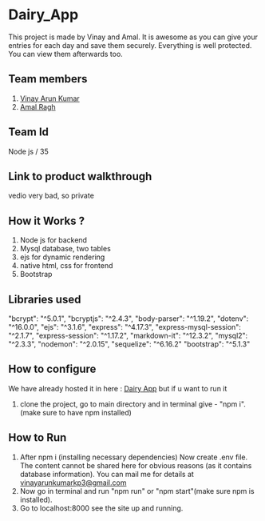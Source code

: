# Dairy_App
This project is made by Vinay and Amal. It is awesome as you can give your entries for each day and save them securely. Everything is well protected. You can view them afterwards too.

## Team members
1. <a href="https://github.com/VakuTheDaku">Vinay Arun Kumar</a>
2. <a href="https://github.com/AmalRaghk">Amal Ragh</a>

## Team Id
Node js / 35

## Link to product walkthrough
vedio very bad, so private

## How it Works ?
1. Node js for backend
2. Mysql database, two tables
3. ejs for dynamic rendering
4. native html, css for frontend
5. Bootstrap

## Libraries used
"bcrypt": "^5.0.1",
"bcryptjs": "^2.4.3",
"body-parser": "^1.19.2",
"dotenv": "^16.0.0",
"ejs": "^3.1.6",
"express": "^4.17.3",
"express-mysql-session": "^2.1.7",
"express-session": "^1.17.2",
"markdown-it": "^12.3.2",
"mysql2": "^2.3.3",
"nodemon": "^2.0.15",
"sequelize": "^6.16.2"
"bootstrap": "^5.1.3"

## How to configure
We have already hosted it in here : <a href="https://diary-app-tinkerhub.herokuapp.com/">Dairy App</a>
but if u want to run it
1. clone the project, go to main directory and in terminal give - "npm i". (make sure to have npm installed)


## How to Run
1. After npm i (installing necessary dependencies) Now create .env file. The content cannot be shared here for obvious reasons (as it contains database information). You can mail me for details at vinayarunkumarkp3@gmail.com
2. Now go in terminal and run "npm run" or "npm start"(make sure npm is installed).
3. Go to localhost:8000 see the site up and running.
